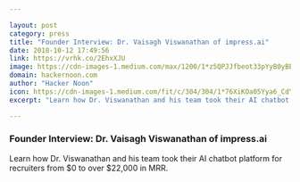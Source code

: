 ```yaml
---

layout: post
category: press
title: "Founder Interview: Dr. Vaisagh Viswanathan of impress.ai"
date: 2018-10-12 17:49:56
link: https://vrhk.co/2EhxXJU
image: https://cdn-images-1.medium.com/max/1200/1*z5QPJJfbeot33pYyB0yBEg.png
domain: hackernoon.com
author: "Hacker Noon"
icon: https://cdn-images-1.medium.com/fit/c/304/304/1*76XiKOa05Yya6_CdYX8pVg.jpeg
excerpt: "Learn how Dr. Viswanathan and his team took their AI chatbot platform for recruiters from $0 to over $22,000 in MRR."

---
```


### Founder Interview: Dr. Vaisagh Viswanathan of impress.ai

Learn how Dr. Viswanathan and his team took their AI chatbot platform for recruiters from $0 to over $22,000 in MRR.